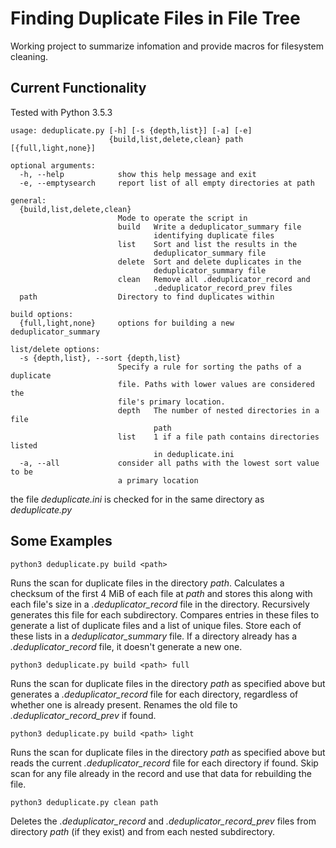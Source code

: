 # Finding Duplicate Files in File Tree
Working project to summarize infomation and provide macros for filesystem cleaning.

## Current Functionality
Tested with Python 3.5.3
```
usage: deduplicate.py [-h] [-s {depth,list}] [-a] [-e]
                      {build,list,delete,clean} path [{full,light,none}]

optional arguments:
  -h, --help            show this help message and exit
  -e, --emptysearch     report list of all empty directories at path

general:
  {build,list,delete,clean}
                        Mode to operate the script in
                        build   Write a deduplicator_summary file
                                identifying duplicate files
                        list    Sort and list the results in the
                                deduplicator_summary file
                        delete  Sort and delete duplicates in the
                                deduplicator_summary file
                        clean   Remove all .deduplicator_record and
                                .deduplicator_record_prev files
  path                  Directory to find duplicates within

build options:
  {full,light,none}     options for building a new deduplicator_summary

list/delete options:
  -s {depth,list}, --sort {depth,list}
                        Specify a rule for sorting the paths of a duplicate
                        file. Paths with lower values are considered the
                        file's primary location.
                        depth   The number of nested directories in a file
                                path
                        list    1 if a file path contains directories listed
                                in deduplicate.ini
  -a, --all             consider all paths with the lowest sort value to be
                        a primary location
```
the file *deduplicate.ini* is checked for in the same directory as *deduplicate.py*
## Some Examples
```
python3 deduplicate.py build <path>
```
Runs the scan for duplicate files in the directory *path*. Calculates a checksum of the first 4 MiB of each file at *path* and stores this along with each file's size in a *.deduplicator_record* file in the directory. Recursively generates this file for each subdirectory. Compares entries in these files to generate a list of duplicate files and a list of unique files. Store each of these lists in a *deduplicator_summary* file. If a directory already has a *.deduplicator_record* file, it doesn't generate a new one.

```
python3 deduplicate.py build <path> full
```
Runs the scan for duplicate files in the directory *path* as specified above but generates a *.deduplicator_record* file for each directory, regardless of whether one is already present. Renames the old file to *.deduplicator_record_prev* if found.

```
python3 deduplicate.py build <path> light
```
Runs the scan for duplicate files in the directory *path* as specified above but reads the current *.deduplicator_record* file for each directory if found. Skip scan for any file already in the record and use that data for rebuilding the file.

```
python3 deduplicate.py clean path
```
Deletes the *.deduplicator_record* and *.deduplicator_record_prev* files from directory *path* (if they exist) and from each nested subdirectory.

